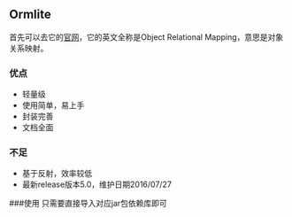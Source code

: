 ## Ormlite 
首先可以去它的[官网](https://www.ormlite.com)，它的英文全称是Object Relational Mapping，意思是对象关系映射。
### 优点
- 轻量级
- 使用简单，易上手
- 封装完善
- 文档全面

### 不足
- 基于反射，效率较低
- 最新release版本5.0，维护日期2016/07/27

###使用
只需要直接导入对应jar包依赖库即可

